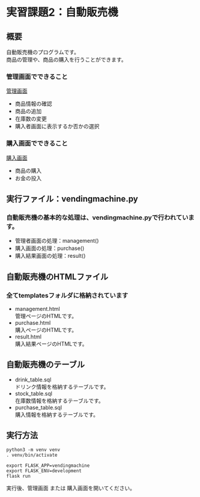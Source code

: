 # 実習課題2：自動販売機
## 概要
自動販売機のプログラムです。<br>
商品の管理や、商品の購入を行うことができます。

### 管理画面でできること
[管理画面](http://localhost:5000/management)
- 商品情報の確認
- 商品の追加
- 在庫数の変更
- 購入者画面に表示するか否かの選択

### 購入画面でできること
[購入画面](http://localhost:5000/purchase)
- 商品の購入
- お金の投入

## 実行ファイル：vendingmachine.py
### 自動販売機の基本的な処理は、vendingmachine.pyで行われています。
- 管理者画面の処理：management()<br>
- 購入画面の処理：purchase()<br>
- 購入結果画面の処理：result()<br>

## 自動販売機のHTMLファイル
### 全てtemplatesフォルダに格納されています
- management.html<br>
管理ページのHTMLです。
- purchase.html<br>
購入ページのHTMLです。
- result.html<br>
購入結果ページのHTMLです。

## 自動販売機のテーブル
- drink_table.sql<br>
ドリンク情報を格納するテーブルです。
- stock_table.sql<br>
在庫数情報を格納するテーブルです。
- purchase_table.sql<br>
購入情報を格納するテーブルです。

## 実行方法
`python3 -m venv venv`<br>
`. venv/bin/activate`<br>

`export FLASK_APP=vendingmachine`<br>
`export FLASK_ENV=development`<br>
`flask run`<br>

実行後、管理画面 または 購入画面を開いてください。